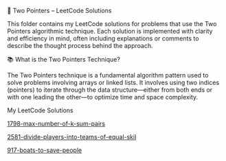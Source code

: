🧭 Two Pointers – LeetCode Solutions

This folder contains my LeetCode solutions for problems that use the Two Pointers algorithmic technique.
Each solution is implemented with clarity and efficiency in mind, often including explanations or comments to describe the thought process behind the approach.

📚 What is the Two Pointers Technique?

The Two Pointers technique is a fundamental algorithm pattern used to solve problems involving arrays or linked lists.
It involves using two indices (pointers) to iterate through the data structure—either from both ends or with one leading the other—to optimize time and space complexity.



My LeetCode Solutions

[1798-max-number-of-k-sum-pairs](https://github.com/Milkessa97/Leetcode-Solutions/tree/37a30e4dfbdd6faf5fc1121d385570deed8eb775/1798-max-number-of-k-sum-pairs)

[2581-divide-players-into-teams-of-equal-skil](https://github.com/Milkessa97/Leetcode-Solutions/tree/cf5250e955c054e3b555e08c72bf723892e4a673/2581-divide-players-into-teams-of-equal-skill)

[917-boats-to-save-people](https://github.com/Milkessa97/Leetcode-Solutions/tree/37a30e4dfbdd6faf5fc1121d385570deed8eb775/917-boats-to-save-people)
